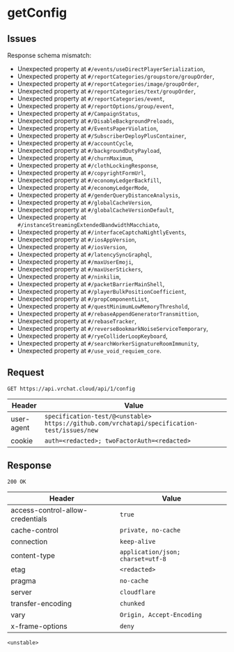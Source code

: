 # getConfig

## Issues
Response schema mismatch:
* Unexpected property at ``#/events/useDirectPlayerSerialization``,
* Unexpected property at ``#/reportCategories/groupstore/groupOrder``,
* Unexpected property at ``#/reportCategories/image/groupOrder``,
* Unexpected property at ``#/reportCategories/text/groupOrder``,
* Unexpected property at ``#/reportCategories/event``,
* Unexpected property at ``#/reportOptions/group/event``,
* Unexpected property at ``#/CampaignStatus``,
* Unexpected property at ``#/DisableBackgroundPreloads``,
* Unexpected property at ``#/EventsPaperViolation``,
* Unexpected property at ``#/SubscriberDeployPlusContainer``,
* Unexpected property at ``#/accountCycle``,
* Unexpected property at ``#/backgroundDutyPayload``,
* Unexpected property at ``#/churnMaximum``,
* Unexpected property at ``#/clothLockingResponse``,
* Unexpected property at ``#/copyrightFormUrl``,
* Unexpected property at ``#/economyLedgerBackfill``,
* Unexpected property at ``#/economyLedgerMode``,
* Unexpected property at ``#/genderQueryDistanceAnalysis``,
* Unexpected property at ``#/globalCacheVersion``,
* Unexpected property at ``#/globalCacheVersionDefault``,
* Unexpected property at ``#/instanceStreamingExtendedBandwidthMacchiato``,
* Unexpected property at ``#/interfaceCaptchaNightlyEvents``,
* Unexpected property at ``#/iosAppVersion``,
* Unexpected property at ``#/iosVersion``,
* Unexpected property at ``#/latencySyncGraphql``,
* Unexpected property at ``#/maxUserEmoji``,
* Unexpected property at ``#/maxUserStickers``,
* Unexpected property at ``#/ninkilim``,
* Unexpected property at ``#/packetBarrierMainShell``,
* Unexpected property at ``#/playerBulkPositionCoefficient``,
* Unexpected property at ``#/propComponentList``,
* Unexpected property at ``#/questMinimumLowMemoryThreshold``,
* Unexpected property at ``#/rebaseAppendGeneratorTransmittion``,
* Unexpected property at ``#/rebaseTracker``,
* Unexpected property at ``#/reverseBookmarkNoiseServiceTemporary``,
* Unexpected property at ``#/ryeColliderLoopKeyboard``,
* Unexpected property at ``#/searchWorkerSignatureRoomImmunity``,
* Unexpected property at ``#/use_void_requiem_core``.
## Request
`GET https://api.vrchat.cloud/api/1/config`

| Header | Value |
| ------ | ----- |
| user-agent | `specification-test/@<unstable> https://github.com/vrchatapi/specification-test/issues/new` |
| cookie | `auth=<redacted>; twoFactorAuth=<redacted>` |


## Response
`200 OK`

| Header | Value |
| ------ | ----- |
| access-control-allow-credentials | `true` |
| cache-control | `private, no-cache` |
| connection | `keep-alive` |
| content-type | `application/json; charset=utf-8` |
| etag | `<redacted>` |
| pragma | `no-cache` |
| server | `cloudflare` |
| transfer-encoding | `chunked` |
| vary | `Origin, Accept-Encoding` |
| x-frame-options | `deny` |

```jsonc
<unstable>
```
